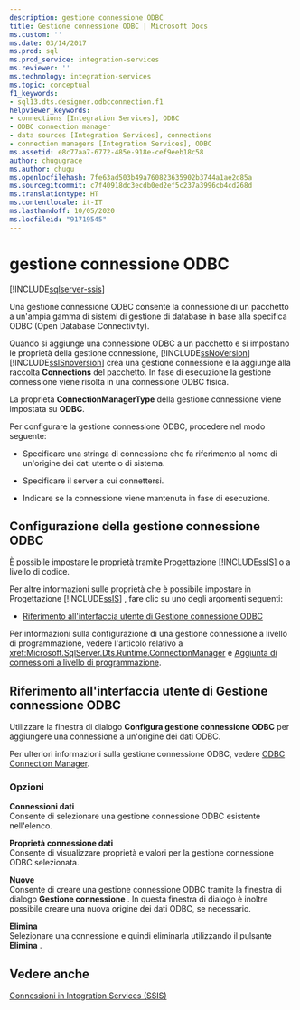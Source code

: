 ```yaml
---
description: gestione connessione ODBC
title: Gestione connessione ODBC | Microsoft Docs
ms.custom: ''
ms.date: 03/14/2017
ms.prod: sql
ms.prod_service: integration-services
ms.reviewer: ''
ms.technology: integration-services
ms.topic: conceptual
f1_keywords:
- sql13.dts.designer.odbcconnection.f1
helpviewer_keywords:
- connections [Integration Services], ODBC
- ODBC connection manager
- data sources [Integration Services], connections
- connection managers [Integration Services], ODBC
ms.assetid: e8c77aa7-6772-485e-918e-cef9eeb18c58
author: chugugrace
ms.author: chugu
ms.openlocfilehash: 7fe63ad503b49a760823635902b3744a1ae2d85a
ms.sourcegitcommit: c7f40918dc3ecdb0ed2ef5c237a3996cb4cd268d
ms.translationtype: HT
ms.contentlocale: it-IT
ms.lasthandoff: 10/05/2020
ms.locfileid: "91719545"
---
```

# <a name="odbc-connection-manager"></a>gestione connessione ODBC

[!INCLUDE[sqlserver-ssis](../../includes/applies-to-version/sqlserver-ssis.md)]


  Una gestione connessione ODBC consente la connessione di un pacchetto a un'ampia gamma di sistemi di gestione di database in base alla specifica ODBC (Open Database Connectivity).  
  
 Quando si aggiunge una connessione ODBC a un pacchetto e si impostano le proprietà della gestione connessione, [!INCLUDE[ssNoVersion](../../includes/ssnoversion-md.md)] [!INCLUDE[ssISnoversion](../../includes/ssisnoversion-md.md)] crea una gestione connessione e la aggiunge alla raccolta **Connections** del pacchetto. In fase di esecuzione la gestione connessione viene risolta in una connessione ODBC fisica.  
  
 La proprietà **ConnectionManagerType** della gestione connessione viene impostata su **ODBC**.  
  
 Per configurare la gestione connessione ODBC, procedere nel modo seguente:  
  
-   Specificare una stringa di connessione che fa riferimento al nome di un'origine dei dati utente o di sistema.  
  
-   Specificare il server a cui connettersi.  
  
-   Indicare se la connessione viene mantenuta in fase di esecuzione.  
  
## <a name="configuration-of-the-odbc-connection-manager"></a>Configurazione della gestione connessione ODBC  
 È possibile impostare le proprietà tramite Progettazione [!INCLUDE[ssIS](../../includes/ssis-md.md)] o a livello di codice.  
  
 Per altre informazioni sulle proprietà che è possibile impostare in Progettazione [!INCLUDE[ssIS](../../includes/ssis-md.md)] , fare clic su uno degli argomenti seguenti:  
  
-   [Riferimento all'interfaccia utente di Gestione connessione ODBC]()  
  
 Per informazioni sulla configurazione di una gestione connessione a livello di programmazione, vedere l'articolo relativo a <xref:Microsoft.SqlServer.Dts.Runtime.ConnectionManager> e [Aggiunta di connessioni a livello di programmazione](../../integration-services/building-packages-programmatically/adding-connections-programmatically.md).  
  
## <a name="odbc-connection-manager-ui-reference"></a>Riferimento all'interfaccia utente di Gestione connessione ODBC
  Utilizzare la finestra di dialogo **Configura gestione connessione ODBC** per aggiungere una connessione a un'origine dei dati ODBC.  
  
 Per ulteriori informazioni sulla gestione connessione ODBC, vedere [ODBC Connection Manager](../../integration-services/connection-manager/odbc-connection-manager.md).  
  
### <a name="options"></a>Opzioni  
 **Connessioni dati**  
 Consente di selezionare una gestione connessione ODBC esistente nell'elenco.  
  
 **Proprietà connessione dati**  
 Consente di visualizzare proprietà e valori per la gestione connessione ODBC selezionata.  
  
 **Nuove**  
 Consente di creare una gestione connessione ODBC tramite la finestra di dialogo **Gestione connessione** . In questa finestra di dialogo è inoltre possibile creare una nuova origine dei dati ODBC, se necessario.  
  
 **Elimina**  
 Selezionare una connessione e quindi eliminarla utilizzando il pulsante **Elimina** .  
## <a name="see-also"></a>Vedere anche  
 [Connessioni in Integration Services &#40;SSIS&#41;](../../integration-services/connection-manager/integration-services-ssis-connections.md)  
  
